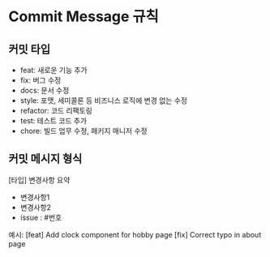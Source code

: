 # Commit Message 규칙

## 커밋 타입
- feat: 새로운 기능 추가
- fix: 버그 수정
- docs: 문서 수정
- style: 포맷, 세미콜론 등 비즈니스 로직에 변경 없는 수정
- refactor: 코드 리팩토링
- test: 테스트 코드 추가
- chore: 빌드 업무 수정, 패키지 매니저 수정

## 커밋 메시지 형식
[타입] 변경사항 요약
- 변경사항1
- 변경사항2
- issue : #번호

예시: [feat] Add clock component for hobby page [fix] Correct typo in about page
